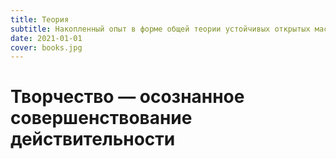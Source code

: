 ```yaml
---
title: Теория
subtitle: Накопленный опыт в форме общей теории устойчивых открытых мастерских
date: 2021-01-01
cover: books.jpg
---
```


# Творчество — осознанное совершенствование действительности

